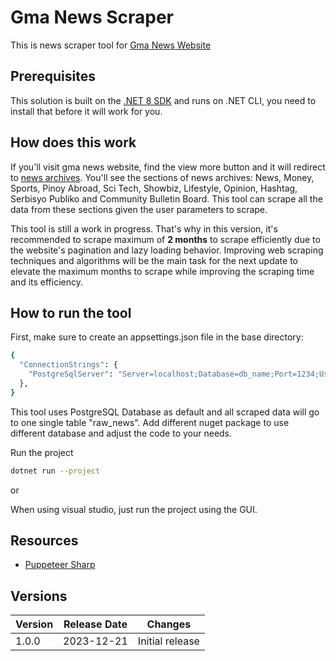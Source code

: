 # Gma News Scraper

This is news scraper tool for [Gma News Website](https://www.gmanetwork.com/news/)

## Prerequisites

This solution is built on the [.NET 8 SDK](https://dotnet.microsoft.com/download/dotnet/8.0) and runs on .NET CLI, you need to install that before it will work for you.

## How does this work

If you'll visit gma news website, find the view more button and it will redirect to [news archives](https://www.gmanetwork.com/news/archives/just_in/). You'll see the sections of news archives: News, Money, Sports, Pinoy Abroad, Sci Tech, Showbiz, Lifestyle, Opinion, Hashtag, Serbisyo Publiko and Community Bulletin Board. This tool can scrape all the data from these sections given the user parameters to scrape.

This tool is still a work in progress. That's why in this version, it's recommended to scrape maximum of **2 months** to scrape efficiently due to the website's pagination and lazy loading behavior. Improving web scraping techniques and algorithms will be the main task for the next update to elevate the maximum months to scrape while improving the scraping time and its efficiency.

## How to run the tool

First, make sure to create an appsettings.json file in the base directory:

``` bash
{
  "ConnectionStrings": {
    "PostgreSqlServer": "Server=localhost;Database=db_name;Port=1234;User Id=id;Password=password;"
  },
}
```
This tool uses PostgreSQL Database as default and all scraped data will go to one single table "raw_news". Add different nuget package to use different database and adjust the code to your needs.

Run the project

``` bash
dotnet run --project
```

or

When using visual studio, just run the project using the GUI.

## Resources

- [Puppeteer Sharp](https://www.puppeteersharp.com/)

## Versions

| Version | Release Date | Changes |
|---------|--------------|---------|
| 1.0.0   | 2023-12-21   | Initial release |





